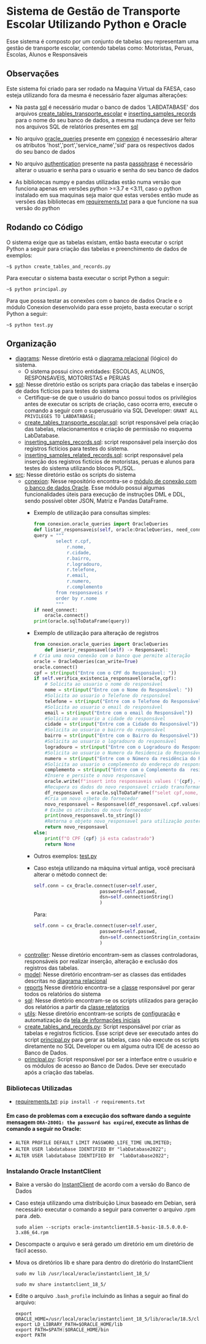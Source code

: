 # Sistema de Gestão de Transporte Escolar Utilizando Python e Oracle

Esse sistema é composto por um conjunto de tabelas qeu representam uma gestão de transporte escolar, contendo tabelas como: Motoristas, Peruas, Escolas, Alunos e Responsáveis

## Observações
Este sistema foi criado para ser rodado na Maquina Virtual da FAESA, caso esteja utilizando fora da mesma é necessário fazer algumas alterações:
- Na pasta [sql](sql) é necessário mudar o banco de dados 'LABDATABASE' dos arquivos [create_tables_transporte_escolar](sql/create_tables_transporte_escolar.sql) e [inserting_samples_records](sql/inserting_samples_records.sql) para o nome do seu banco de dados, a mesma mudança deve ser feito nos arquivos SQL de relatórios presentes em [sql](sql)

- No arquivo [oracle_queries](src/conexion/oracle_queries.py) presente em [conexion](src/conexion) é necessesário alterar os atributos 'host','port','service_name','sid' para os respectivos dados do seu banco de dados

- No arquivo [authentication](src/conexion/passphrase/authentication.oracle) presente na pasta [passphrase](src/conexion/passphrase) é necessário alterar o usuario e senha para o usuario e senha do seu banco de dados


- As bibliotecas numpy e pandas utilizadas estão numa versão que funciona apenas em versões python >=3.7 e <3.11, caso o python instalado em sua maquinas seja maior que estas versões então mude as versões das bibliotecas em [requirements.txt](src/requirements.txt) para a que funcione na sua versão do python

## Rodando co Código

O sistema exige que as tabelas existam, então basta executar o script Python a seguir para criação das tabelas e preenchimento de dados de exemplos:
```shell
~$ python create_tables_and_records.py
```

Para executar o sistema basta executar o script Python a seguir:
```shell
~$ python principal.py
```

Para que possa testar as conexões com o banco de dados Oracle e o módulo Conexion desenvolvido para esse projeto, basta executar o script Python a seguir:
```shell
~$ python test.py
```

## Organização
- [diagrams](diagrams): Nesse diretório está o [diagrama relacional](diagrams/DIAGRAMA_RELACIONAL_GESTAO_TRANSPORTE_ESCOLAR.png) (lógico) do sistema.
    * O sistema possui cinco entidades: ESCOLAS, ALUNOS, RESPONSAVEIS, MOTORISTAS e PERUAS
- [sql](sql): Nesse diretório estão os scripts para criação das tabelas e inserção de dados fictícios para testes do sistema
    * Certifique-se de que o usuário do banco possui todos os privilégios antes de executar os scripts de criação, caso ocorra erro, execute o comando a seguir com o superusuário via SQL Developer: `GRANT ALL PRIVILEGES TO LABDATABASE;`
    * [create_tables_transporte_escolar.sql](sql/create_tables_transporte_escolar.sql): script responsável pela criação das tabelas, relacionamentos e criação de permissão no esquema LabDatabase.
    * [inserting_samples_records.sql](sql/inserting_samples_records.sql): script responsável pela inserção dos registros fictícios para testes do sistema.
    * [inserting_samples_related_records.sql](sql/inserting_samples_related_records.sql): script responsável pela inserção dos registros fictícios de motoristas, peruas e alunos para testes do sistema utilizando blocos PL/SQL.
- [src](src): Nesse diretório estão os scripts do sistema
    * [conexion](src/conexion): Nesse repositório encontra-se o [módulo de conexão com o banco de dados Oracle](src/conexion/oracle_queries.py). Esse módulo possui algumas funcionalidades úteis para execução de instruções DML e DDL, sendo possível obter JSON, Matriz e Pandas DataFrame.
      - Exemplo de utilização para consultas simples:

        ```python
        from conexion.oracle_queries import OracleQueries
        def listar_responsaveis(self, oracle:OracleQueries, need_connect:bool = False):
        query = """
                select r.cpf,
                    r.nome,
                    r.cidade,
                    r.bairro,
                    r.logradouro,
                    r.telefone,
                    r.email,
                    r.numero,
                    r.complemento
                from responsaveis r
                order by r.nome
                """
        if need_connect:
            oracle.connect()
        print(oracle.sqlToDataFrame(query))
        ```
      - Exemplo de utilização para alteração de registros

        ```python
        from conexion.oracle_queries import OracleQueries
            def inserir_responsavel(self) -> Responsavel:    
        # Cria uma nova conexão com o banco que permite alteração
        oracle = OracleQueries(can_write=True)
        oracle.connect()      
        cpf = str(input("Entre com o CPF do Responsável: "))
        if self.verifica_existencia_responsavel(oracle,cpf):
            # Solicita ao usuario o nome do responsável
            nome = str(input("Entre com o Nome do Responsável: "))            
            #Solicita ao usuario o Telefone do responsável
            telefone = str(input("Entre com o Telefone do Responsável"))            
            #Solicita ao usuario o email do responsável            
            email = str(input("Entre com o email do Responsável"))            
            #Solicita ao usuario a cidade do responsável
            cidade = str(input("Entre com a Cidade do Responsável"))    
            #Solicita ao usuario o bairro do responsável            
            bairro = str(input("Entre com o Bairro do Responsável"))            
            #Solicita ao usuario o logradouro do responsável            
            logradouro = str(input("Entre com o Logradouro do Responsável"))            
            #Solicita ao usuario o Numero da Residencia do Responsável            
            numero = str(input("Entre com o Número da residência do Responsável"))            
            #Solicita ao usuario o complemento do endereço do responsavel           
            complemento = str(input("Entre com o Complemento da  residência do responsável"))
            #Insere e persiste o novo responsavel            
            oracle.write(f"insert into responsaveis values ('{cpf}, {nome}, {cidade} , {bairro} , {logradouro}, {telefone}, {email}, {numero}, {complemento}')")   
            #Recupera os dados do novo responsavel criado transformando em um DataFrame           
            df_responsavel = oracle.sqlToDataFrame(f"selet cpf,nome, cidade, bairro, logradouro, telefone, email, numero, complemento from responsaveis where cpf = '{cpf}'")            
            #Cria um novo ojbeto do fornecedor            
            novo_responsavel = Responsavel(df_responsavel.cpf.values[0] , df_responsavel.nome[0], df_responsavel.cidade[0], df_responsavel.bairro[0], df_responsavel.logradouro[0], df_responsavel.telefone[0], df_responsavel.email[0], df_responsavel.numero[0], df_responsavel.complemento[0])            
            # Exibe os atributos do novo fornecedor           
            print(novo_responsavel.to_string())
            #Retorna o objeto novo_responsavel para utilização posterior, caso necessário  
            return novo_responsavel
        else:
            print(f"O CPF {cpf} já esta cadastrado")
            return None
        ```
      - Outros exemplos: [test.py](src/test.py)
      - Caso esteja utilizando na máquina virtual antiga, você precisará alterar o método connect de:
          ```python
          self.conn = cx_Oracle.connect(user=self.user,
                                  password=self.passwd,
                                  dsn=self.connectionString()
                                  )
          ```
        Para:
          ```python
          self.conn = cx_Oracle.connect(user=self.user,
                                  password=self.passwd,
                                  dsn=self.connectionString(in_container=True)
                                  )
          ```
    * [controller](src/controller/): Nesse diretório encontram-sem as classes controladoras, responsáveis por realizar inserção, alteração e exclusão dos registros das tabelas.
    * [model](src/model/): Nesse diretório encontram-ser as classes das entidades descritas no [diagrama relacional](diagrams/DIAGRAMA_RELACIONAL_PEDIDOS.pdf)
    * [reports](src/reports/) Nesse diretório encontra-se a [classe](src/reports/relatorios.py) responsável por gerar todos os relatórios do sistema
    * [sql](src/sql/): Nesse diretório encontram-se os scripts utilizados para geração dos relatórios a partir da [classe relatorios](src/reports/relatorios.py)
    * [utils](src/utils/): Nesse diretório encontram-se scripts de [configuração](src/utils/config.py) e automatização da [tela de informações iniciais](src/utils/splash_screen.py)
    * [create_tables_and_records.py](src/create_tables_and_records.py): Script responsável por criar as tabelas e registros fictícios. Esse script deve ser executado antes do script [principal.py](src/principal.py) para gerar as tabelas, caso não execute os scripts diretamente no SQL Developer ou em alguma outra IDE de acesso ao Banco de Dados.
    * [principal.py](src/principal.py): Script responsável por ser a interface entre o usuário e os módulos de acesso ao Banco de Dados. Deve ser executado após a criação das tabelas.

### Bibliotecas Utilizadas
- [requirements.txt](src/requirements.txt): `pip install -r requirements.txt`

#### Em caso de problemas com a execução dos software dando a seguinte mensagem `ORA-28001: the password has expired`, execute as linhas de comando a seguir no Oracle:
- `ALTER PROFILE DEFAULT LIMIT PASSWORD_LIFE_TIME UNLIMITED;`
- `ALTER USER labdatabase IDENTIFIED BY "labDatabase2022";`
- `ALTER USER labdatabase IDENTIFIED BY  "labDatabase2022";`

### Instalando Oracle InstantClient
- Baixe a versão do [InstantClient](https://www.oracle.com/database/technologies/instant-client/linux-x86-64-downloads.html) de acordo com a versão do Banco de Dados
- Caso esteja utilizando uma distribuição Linux baseado em Debian, será necessário executar o comando a seguir para converter o arquivo .rpm para .deb.
  ```shell
  sudo alien --scripts oracle-instantclient18.5-basic-18.5.0.0.0-3.x86_64.rpm
  ```
- Descompacte o arquivo e será gerado um diretório em um diretório de fácil acesso.
- Mova os diretórios lib e share para dentro do diretório do InstantClient
  ```shell
  sudo mv lib /usr/local/oracle/instantclient_18_5/
  ```
  
  ```shell
  sudo mv share instantclient_18_5/
  ```
- Edite o arquivo `.bash_profile` incluindo as linhas a seguir ao final do arquivo:
  ```shell
  export ORACLE_HOME=/usr/local/oracle/instantclient_18_5/lib/oracle/18.5/client64
  export LD_LIBRARY_PATH=$ORACLE_HOME/lib
  export PATH=$PATH:$ORACLE_HOME/bin
  export PATH
  ```

